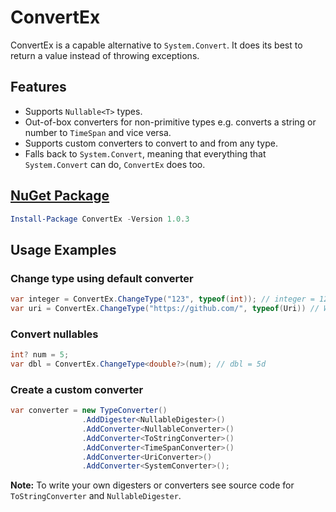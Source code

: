 # ConvertEx
ConvertEx is a capable alternative to `System.Convert`. It does its best to return a value instead of throwing exceptions.

## Features
- Supports `Nullable<T>` types.
- Out-of-box converters for non-primitive types e.g. converts a string or number to `TimeSpan` and vice versa.
- Supports custom converters to convert to and from any type.
- Falls back to `System.Convert`, meaning that everything that `System.Convert` can do, `ConvertEx` does too.

## <a href="https://www.nuget.org/packages/ConvertEx">NuGet Package</a>

```powershell
Install-Package ConvertEx -Version 1.0.3
```

## Usage Examples

### Change type using default converter

```csharp
var integer = ConvertEx.ChangeType("123", typeof(int)); // integer = 123
var uri = ConvertEx.ChangeType("https://github.com/", typeof(Uri)) // Works like a charm - No InvalidCastException!
```

### Convert nullables

```csharp
int? num = 5;
var dbl = ConvertEx.ChangeType<double?>(num); // dbl = 5d
```

### Create a custom converter

```csharp
var converter = new TypeConverter()
                .AddDigester<NullableDigester>()
                .AddConverter<NullableConverter>()
                .AddConverter<ToStringConverter>()
                .AddConverter<TimeSpanConverter>()
                .AddConverter<UriConverter>()
                .AddConverter<SystemConverter>();
```

**Note:** To write your own digesters or converters see source code for `ToStringConverter` and `NullableDigester`.
